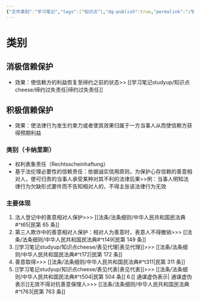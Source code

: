 ```yaml
---
{"文件类别":"学习笔记","tags":["知识点"],"dg-publish":true,"permalink":"/学习笔记studyup/知识点cheese/信赖保护/","dgPassFrontmatter":true,"noteIcon":"","created":"2024-07-04T10:15:53.887+08:00","updated":"2024-09-30T11:35:07.663+08:00"}
---
```


# 类别
## 消极信赖保护 
- 效果：使信赖方的利益恢复至缔约之前的状态>> [[学习笔记studyup/知识点cheese/缔约过失责任\|缔约过失责任]]
## 积极信赖保护
- 效果：使法律行为发生约束力或者使其效果归属于一方当事人从而使信赖方获得预期利益
### 类别（卡纳里斯）
- 权利表象责任（Rechtsscheinhaftung）
- 基于法伦理必要性的信赖责任：依据诚实信用原则，为保护心存信赖的善意相对人，使可归责的当事人承受某种对其不利的法律后果>>例：当事人明知法律行为欠缺形式要件而不告知相对人的，不得主张该法律行为无效
### 主要体现
1. 法人登记中的善意相对人保护>>> [[法条/法条细则/中华人民共和国民法典#^t65\|民第 65 条]]
2. 第三人欺诈中的善意相对人保护：相对人为善意时，表意人不得撤销>>> [[法条/法条细则/中华人民共和国民法典#^t149\|民第 149 条]]
3. [[学习笔记studyup/知识点cheese/表见代理\|表见代理]]>>> [[法条/法条细则/中华人民共和国民法典#^t172\|民第 172 条]]
4. 善意取得>>> [[法条/法条细则/中华人民共和国民法典#^t311\|民第 311 条]]
5. [[学习笔记studyup/知识点cheese/表见代表\|表见代表]]>>> [[法条/法条细则/中华人民共和国民法典#^t504\|民第 504 条]]
6.[[ 通谋虚伪表示\| 通谋虚伪表示]]无效不得对抗善意保理人>>> [[法条/法条细则/中华人民共和国民法典#^t763\|民第 763 条]]
